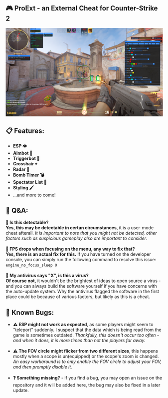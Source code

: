 <!---
### 📢 This project is no longer actively maintained, try:
- 👉 [@TKazer/CS2_External](https://github.com/TKazer/CS2_External)
- 👉 [@CowNowK/AimStarCS2](https://github.com/CowNowK/AimStarCS2)
- 👉 [@Valthrun/Valthrun](https://github.com/Valthrun/Valthrun)
-->

## 🎮 ProExt - an External Cheat for Counter-Strike 2
![showcase](./Showcase.png)
## 📋 Features:
- **ESP 👁️**
- **Aimbot 🎯**
- **Triggerbot 💨**
- **Crosshair ⌖**
- **Radar 📡**
- **Bomb Timer 💣**
- **Spectator List 👀**
- **Styling 🖌️**
- ...and more to come!
## 💬 Q&A:
**🤔  Is this detectable?** <br>
**Yes, this may be detectable in certan circumstances**, it is a user-mode cheat afterall. *It is important to note that you might not be detected, other factors such as suspicious gameplay also are important to consider.*<br><br>
**🤔  FPS drops when focusing on the menu, any way to fix that?** <br>
**Yes, there is an actual fix for this.** If you have turned on the developer console, you can simply run the following command to resolve this issue:<br><code>engine_no_focus_sleep 0</code><br><br>
**🤔  My antivirus says "X", is this a virus?** <br>
**Of course not,** it wouldn't be the brightest of ideas to open source a virus - and you can always build the software yourself if you have concerns with the auto-update system. Why the antivirus flagged the software in the first place could be because of various factors, but likely as this is a cheat.
## 🐛 Known Bugs:
- **⚠️ ESP might not work as expected**, as some players might seem to "teleport" suddenly. I suspect that the data which is being read from the game is sometimes outdated. *Thankfully, this doesn't occur too often - and when it does, it is more times than not the players far away.*<br><br>
- **⚠️ The FOV circle might flicker from two different sizes**, this happens mostly when a scope is un(equipped) or the scope's zoom is changed. *An easy workaround is to only enable the FOV circle to adjust your FOV, and then promptly disable it.*<br><br>
- **❓ Something missing?** - If you find a bug, you may open an issue on the repository and it will be added here, the bug may also be fixed in a later update.
